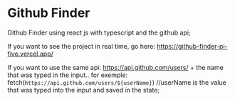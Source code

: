 # Github Finder
 Github Finder using react js with typescript and the github api;
 
 If you want to see the project in real time, go here: https://github-finder-pi-five.vercel.app/
 
 If you want to use the same api: https://api.github.com/users/ + the name that was typed in the input.. 
 for exemple:
   fetch(`https://api.github.com/users/${userName}`)   //userName is the value that was typed into the input and saved in the state;
